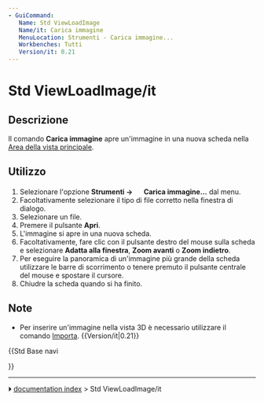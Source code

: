 ```yaml
---
- GuiCommand:
   Name: Std ViewLoadImage
   Name/it: Carica immagine
   MenuLocation: Strumenti - Carica immagine...
   Workbenches: Tutti
   Version/it: 0.21
---
```


# Std ViewLoadImage/it



## Descrizione

Il comando **Carica immagine** apre un\'immagine in una nuova scheda nella [Area della vista principale](Main_view_area/it.md).



## Utilizzo

1.  Selezionare l\'opzione **Strumenti → <img src="images/Std_ViewLoadImage.svg" width=16px> Carica immagine...** dal menu.
2.  Facoltativamente selezionare il tipo di file corretto nella finestra di dialogo.
3.  Selezionare un file.
4.  Premere il pulsante **Apri**.
5.  L\'immagine si apre in una nuova scheda.
6.  Facoltativamente, fare clic con il pulsante destro del mouse sulla scheda e selezionare **Adatta alla finestra**, **Zoom avanti** o **Zoom indietro**.
7.  Per eseguire la panoramica di un\'immagine più grande della scheda utilizzare le barre di scorrimento o tenere premuto il pulsante centrale del mouse e spostare il cursore.
8.  Chiudre la scheda quando si ha finito.



## Note

-   Per inserire un\'immagine nella vista 3D è necessario utilizzare il comando [Importa](Std_Import/it.md). {{Version/it|0.21}}





{{Std Base navi

}}



---
⏵ [documentation index](../README.md) > Std ViewLoadImage/it
